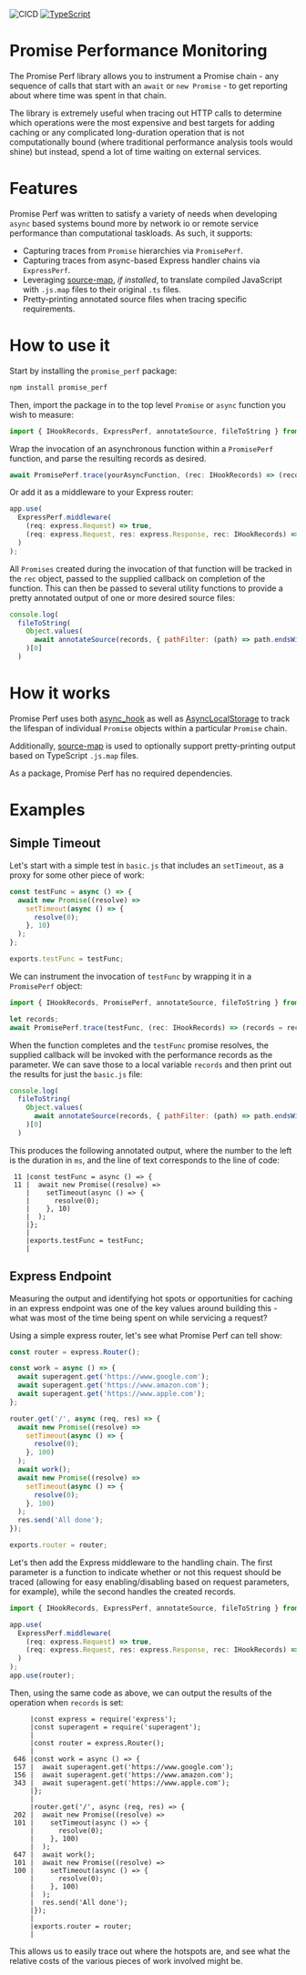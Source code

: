 ![CICD](https://github.com/bennbollay/promise-perf/actions/workflows/main_publish_prod/badge.svg)
[![TypeScript](https://img.shields.io/badge/%3C%2F%3E-TypeScript-%230074c1.svg)](http://www.typescriptlang.org/)

# Promise Performance Monitoring

The Promise Perf library allows you to instrument a Promise chain - any sequence of calls that start with an
`await` or `new Promise` - to get reporting about where time was spent in that chain.

The library is extremely useful when tracing out HTTP calls to determine which operations were the most expensive and
best targets for adding caching or any complicated long-duration operation that is not computationally bound
(where traditional performance analysis tools would shine) but instead, spend a lot of time waiting on external
services.

# Features

Promise Perf was written to satisfy a variety of needs when developing `async` based systems bound more by
network io or remote service performance than computational taskloads.  As such, it supports:

  * Capturing traces from `Promise` hierarchies via `PromisePerf`.
  * Capturing traces from async-based Express handler chains via `ExpressPerf`.
  * Leveraging [source-map](https://npmjs.org/packages/source-map), *if installed*, to translate compiled
  JavaScript with `.js.map` files to their original `.ts` files.
  * Pretty-printing annotated source files when tracing specific requirements.

# How to use it

  Start by installing the `promise_perf` package:

```bash
npm install promise_perf
```

Then, import the package in to the top level `Promise` or `async` function you wish to measure:

```typescript
import { IHookRecords, ExpressPerf, annotateSource, fileToString } from 'promise_perf';
```

Wrap the invocation of an asynchronous function within a `PromisePerf` function, and parse the
resulting records as desired.

```typescript
await PromisePerf.trace(yourAsyncFunction, (rec: IHookRecords) => (records = rec));
```

Or add it as a middleware to your Express router:

```typescript
app.use(
  ExpressPerf.middleware(
    (req: express.Request) => true,
    (req: express.Request, res: express.Response, rec: IHookRecords) => (records = rec)
  )
);
```

All `Promises` created during the invocation of that function will be tracked in the `rec` object, passed to
the supplied callback on completion of the function.  This can then be passed to several utility functions to
provide a pretty annotated output of one or more desired source files:

```javascript
console.log(
  fileToString(
    Object.values(
      await annotateSource(records, { pathFilter: (path) => path.endsWith('basic.js') })
    )[0]
  )
```

# How it works

Promise Perf uses both [async_hook](https://nodejs.org/api/async_hooks.html) as well as
[AsyncLocalStorage](https://nodejs.org/api/async_context.html#class-asynclocalstorage) to track the
lifespan of individual `Promise` objects within a particular `Promise` chain.

Additionally, [source-map](https://npmjs.org/packages/source-map) is used to optionally support pretty-printing output based on TypeScript `.js.map` files.

As a package, Promise Perf has no required dependencies.

# Examples

## Simple Timeout

Let's start with a simple test in `basic.js` that includes an `setTimeout`, as a proxy for some other piece of work:

```javascript
const testFunc = async () => {
  await new Promise((resolve) =>
    setTimeout(async () => {
      resolve(0);
    }, 10)
  );
};

exports.testFunc = testFunc;
```

We can instrument the invocation of `testFunc` by wrapping it in a `PromisePerf` object:

```typescript
import { IHookRecords, PromisePerf, annotateSource, fileToString } from 'promise_perf';

let records;
await PromisePerf.trace(testFunc, (rec: IHookRecords) => (records = rec));
```

When the function completes and the `testFunc` promise resolves, the supplied callback will be invoked with
the performance records as the parameter.  We can save those to a local variable `records` and then print out the results for just the `basic.js` file:

```javascript
console.log(
  fileToString(
    Object.values(
      await annotateSource(records, { pathFilter: (path) => path.endsWith('basic.js') })
    )[0]
  )
```

This produces the following annotated output, where the number to the left is the duration in `ms`, and the
line of text corresponds to the line of code:

```text
 11 |const testFunc = async () => {
 11 |  await new Promise((resolve) =>
    |    setTimeout(async () => {
    |      resolve(0);
    |    }, 10)
    |  );
    |};
    |
    |exports.testFunc = testFunc;
    |
```

## Express Endpoint

Measuring the output and identifying hot spots or opportunities for caching in an express endpoint was one of the key values around building this - what was most of the time being spent on while servicing a request?

Using a simple express router, let's see what Promise Perf can tell show:

```javascript
const router = express.Router();

const work = async () => {
  await superagent.get('https://www.google.com');
  await superagent.get('https://www.amazon.com');
  await superagent.get('https://www.apple.com');
};

router.get('/', async (req, res) => {
  await new Promise((resolve) =>
    setTimeout(async () => {
      resolve(0);
    }, 100)
  );
  await work();
  await new Promise((resolve) =>
    setTimeout(async () => {
      resolve(0);
    }, 100)
  );
  res.send('All done');
});

exports.router = router;
```

Let's then add the Express middleware to the handling chain.  The first parameter is a function to indicate
whether or not this request should be traced (allowing for easy enabling/disabling based on request
parameters, for example), while the second handles the created records.

```typescript
import { IHookRecords, ExpressPerf, annotateSource, fileToString } from 'promise_perf';

app.use(
  ExpressPerf.middleware(
    (req: express.Request) => true,
    (req: express.Request, res: express.Response, rec: IHookRecords) => (records = rec)
  )
);
app.use(router);
```

Then, using the same code as above, we can output the results of the operation when `records` is set:

```text
     |const express = require('express');
     |const superagent = require('superagent');
     |
     |const router = express.Router();
     |
 646 |const work = async () => {
 157 |  await superagent.get('https://www.google.com');
 156 |  await superagent.get('https://www.amazon.com');
 343 |  await superagent.get('https://www.apple.com');
     |};
     |
     |router.get('/', async (req, res) => {
 202 |  await new Promise((resolve) =>
 101 |    setTimeout(async () => {
     |      resolve(0);
     |    }, 100)
     |  );
 647 |  await work();
 101 |  await new Promise((resolve) =>
 100 |    setTimeout(async () => {
     |      resolve(0);
     |    }, 100)
     |  );
     |  res.send('All done');
     |});
     |
     |exports.router = router;
     |
```

This allows us to easily trace out where the hotspots are, and see what the relative costs of the various
pieces of work involved might be.
